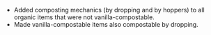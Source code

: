 
- Added composting mechanics (by dropping and by hoppers) to all organic items that were not vanilla-compostable.
- Made vanilla-compostable items also compostable by dropping.